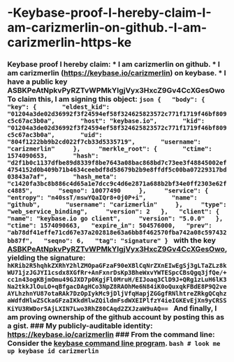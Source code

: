 # -Keybase-proof-I-hereby-claim-I-am-carizmerlin-on-github.-I-am-carizmerlin-https-ke
### Keybase proof  I hereby claim:    * I am carizmerlin on github.   * I am carizmerlin (https://keybase.io/carizmerlin) on keybase.   * I have a public key ASBKPeAtNpkvPyRZTvWPMkYlgjVyx3HxcZ9Gv4CcXGesOwo  To claim this, I am signing this object:  ```json {   "body": {     "key": {       "eldest_kid": "01204a3de02d36992f3f24594ef58f324625823572c771f1719f46bf809c5c67ac3b0a",       "host": "keybase.io",       "kid": "01204a3de02d36992f3f24594ef58f324625823572c771f1719f46bf809c5c67ac3b0a",       "uid": "804f1222bb9b2cd022f7cb33d5335719",       "username": "carizmerlin"     },     "merkle_root": {       "ctime": 1574090653,       "hash": "d2f1b0c1137dfbe89d8339f8be7643a08bac868bd7c73ee3f48845002ef4754152d0b409b71b4634ceebdf8d58679b2b9e8ffdf5c00ba07229317bd03843a7af",       "hash_meta": "c1420fa3bc8b886c4d65a1e7dcc9c4d6e2871a688b2bf34e0ff2303e62fc4885",       "seqno": 10077490     },     "service": {       "entropy": "n40ssT/mswYQaIQr8+0j0P+i",       "name": "github",       "username": "carizmerlin"     },     "type": "web_service_binding",     "version": 2   },   "client": {     "name": "keybase.io go client",     "version": "5.0.0"   },   "ctime": 1574090663,   "expire_in": 504576000,   "prev": "ab78df41effe71cd67e37a202818e63a6bb8f462570fba742a08c597432bb87f",   "seqno": 6,   "tag": "signature" } ```  with the key [ASBKPeAtNpkvPyRZTvWPMkYlgjVyx3HxcZ9Gv4CcXGesOwo](https://keybase.io/carizmerlin), yielding the signature:  ``` hKRib2R5hqhkZXRhY2hlZMOpaGFzaF90eXBlCqNrZXnEIwEgSj3gLTaZLz8kWU71jzJGJYI1csdx8XGfRr+AnFxnrDsKp3BheWxvYWTESpcCBsQgq3jfQe/+cc1n43ogKBjmOmu49GJXD7p0KgjFl0MruH/EIJoaq3ClD9J+QRg1zLuH6lK3Na2tkkJlOuLO+qBfgacDAgHCo3NpZ8RAOhMe6N84iK0oQuxqkFBdE8P9Q2veAYLhzhnYU87otaRAk7DzOpIykMc9jDljVfqHapjZGGgfRNlhtreZRkgQCqhzaWdfdHlwZSCkaGFzaIKkdHlwZQildmFsdWXEIPlfzY4ieIGKEvEjXn9yCRSSKiYU3RWDor5AjLXIN7Lwo3RhZ80CAqd2ZXJzaW9uAQ==  ```  And finally, I am proving ownership of the github account by posting this as a gist.  ### My publicly-auditable identity:  https://keybase.io/carizmerlin  ### From the command line:  Consider the [keybase command line program](https://keybase.io/download).  ```bash # look me up keybase id carizmerlin ```
